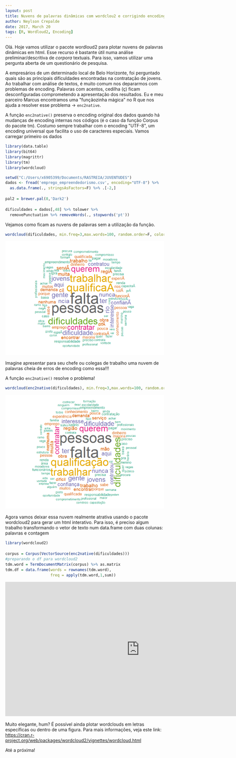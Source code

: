 ```yaml
---
layout: post
title: Nuvens de palavras dinâmicas com wordclou2 e corrigindo encoding
author: Neylson Crepalde
date: 2017, March 20
tags: [R, Wordloud2, Encoding]
---
```


Olá. Hoje vamos utilizar o pacote wordloud2 para plotar nuvens de palavras dinâmicas em html. Esse recurso é bastante útil numa análise preliminar/descritiva de *corpora* textuais. Para isso, vamos utilizar uma pergunta aberta de um questionário de pesquisa.

A empresários de um determinado local de Belo Horizonte, foi perguntado quais são as principais dificuldades encontradas na contratação de jovens. Ao trabalhar com análise de textos, é muito comum nos depararmos com problemas de encoding. Palavras com acentos, cedilha (ç) ficam desconfiguradas comprometendo a apresentação dos resultados. Eu e meu parceiro Marcus encontramos uma "funçãozinha mágica" no R que nos ajuda a resolver esse problema -&gt; `enc2native`.

A função `enc2native()` preserva o encoding original dos dados quando há mudanças de encoding internas nos códigos (é o caso da função Corpus do pacote tm). Costumo sempre trabalhar com o encoding "UTF-8", um encoding universal que facilita o uso de caracteres especiais. Vamos carregar primeiro os dados

``` r
library(data.table)
library(bit64)
library(magrittr)
library(tm)
library(wordcloud)
```

``` r
setwd("C:/Users/x6905399/Documents/RASTREIA/JUVENTUDES")
dados <- fread('emprego_empreendedorismo.csv', encoding="UTF-8") %>% 
  as.data.frame(., stringsAsFactors=F) %>% .[-2,]

pal2 = brewer.pal(8,'Dark2')

dificuldades = dados[,48] %>% tolower %>% 
  removePunctuation %>% removeWords(., stopwords('pt'))
```

Vejamos como ficam as nuvens de palavras sem a utilização da função.

``` r
wordcloud(dificuldades, min.freq=3,max.words=100, random.order=F, colors=pal2)
```

![](/img/post_wordcloud2_files/figure-markdown_github/wordcloud%20sem-1.png)

Imagine apresentar para seu chefe ou colegas de trabalho uma nuvem de palavras cheia de erros de encoding como essa!!!

A função `enc2native()` resolve o problema!

``` r
wordcloud(enc2native(dificuldades), min.freq=3,max.words=100, random.order=F, colors=pal2)
```

![](/img/post_wordcloud2_files/figure-markdown_github/unnamed-chunk-2-1.png)

Agora vamos deixar essa nuvem realmente atrativa usando o pacote wordcloud2 para gerar um html interativo. Para isso, é preciso algum trabalho transformando o vetor de texto num data.frame com duas colunas: palavras e contagem

``` r
library(wordcloud2)

corpus = Corpus(VectorSource(enc2native(dificuldades)))
#preparando o df para wordcloud2
tdm.word = TermDocumentMatrix(corpus) %>% as.matrix
tdm.df = data.frame(words = rownames(tdm.word),
                    freq = apply(tdm.word,1,sum))
```

<iframe src="http://neylsoncrepalde.github.io/word2.html" width="850" height="425" seamless scrolling="no" frameBorder = "0"></iframe>

Muito elegante, hum? É possível ainda plotar wordclouds em letras específicas ou dentro de uma figura. Para mais informações, veja este link: <https://cran.r-project.org/web/packages/wordcloud2/vignettes/wordcloud.html>

Até a próxima!
